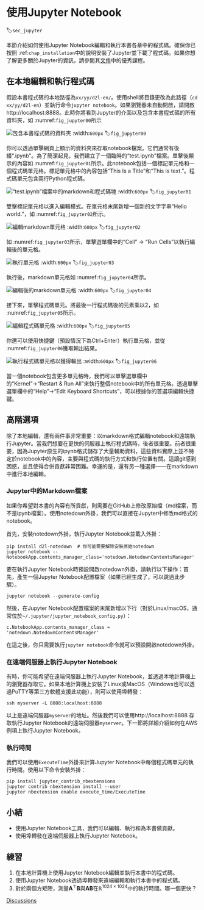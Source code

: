 # 使用Jupyter Notebook
:label:`sec_jupyter`

本節介紹如何使用Jupyter Notebook編輯和執行本書各章中的程式碼。確保你已按照 :ref:`chap_installation`中的說明安裝了Jupyter並下載了程式碼。如果你想了解更多關於Jupyter的資訊，請參閱其[文件](https://jupyter.readthedocs.io/en/latest/)中的優秀課程。 

## 在本地編輯和執行程式碼

假設本書程式碼的本地路徑為`xx/yy/d2l-en/`。使用shell將目錄更改為此路徑（`cd xx/yy/d2l-en`）並執行命令`jupyter notebook`。如果瀏覽器未自動開啟，請開啟http://localhost:8888。此時你將看到Jupyter的介面以及包含本書程式碼的所有資料夾，如 :numref:`fig_jupyter00`所示

![包含本書程式碼的資料夾](../img/jupyter00.png)
:width:`600px`
:label:`fig_jupyter00`

你可以透過單擊網頁上顯示的資料夾來存取notebook檔案。它們通常有後綴“.ipynb”。為了簡潔起見，我們建立了一個臨時的“test.ipynb”檔案。單擊後顯示的內容如 :numref:`fig_jupyter01`所示。此notebook包括一個標記單元格和一個程式碼單元格。標記單元格中的內容包括“This Is a Title”和“This is text.”。程式碼單元包含兩行Python程式碼。 

![“test.ipynb”檔案中的markdown和程式碼塊](../img/jupyter01.png)
:width:`600px`
:label:`fig_jupyter01`

雙擊標記單元格以進入編輯模式。在單元格末尾新增一個新的文字字串“Hello world.”，如 :numref:`fig_jupyter02`所示。 

![編輯markdown單元格](../img/jupyter02.png)
:width:`600px`
:label:`fig_jupyter02`

如 :numref:`fig_jupyter03`所示，單擊選單欄中的“Cell” $\rightarrow$ “Run Cells”以執行編輯後的單元格。 

![執行單元格](../img/jupyter03.png)
:width:`600px`
:label:`fig_jupyter03`

執行後，markdown單元格如 :numref:`fig_jupyter04`所示。 

![編輯後的markdown單元格](../img/jupyter04.png)
:width:`600px`
:label:`fig_jupyter04`

接下來，單擊程式碼單元。將最後一行程式碼後的元素乘以2，如 :numref:`fig_jupyter05`所示。 

![編輯程式碼單元格](../img/jupyter05.png)
:width:`600px`
:label:`fig_jupyter05`

你還可以使用快捷鍵（預設情況下為Ctrl+Enter）執行單元格，並從 :numref:`fig_jupyter06`獲取輸出結果。 

![執行程式碼單元格以獲得輸出](../img/jupyter06.png)
:width:`600px`
:label:`fig_jupyter06`

當一個notebook包含更多單元格時，我們可以單擊選單欄中的“Kernel”$\rightarrow$“Restart & Run All”來執行整個notebook中的所有單元格。透過單擊選單欄中的“Help”$\rightarrow$“Edit Keyboard Shortcuts”，可以根據你的首選項編輯快捷鍵。 

## 高階選項

除了本地編輯，還有兩件事非常重要：以markdown格式編輯notebook和遠端執行Jupyter。當我們想要在更快的伺服器上執行程式碼時，後者很重要。前者很重要，因為Jupyter原生的ipynb格式儲存了大量輔助資料，這些資料實際上並不特定於notebook中的內容，主要與程式碼的執行方式和執行位置有關。這讓git感到困惑，並且使得合併貢獻非常困難。幸運的是，還有另一種選擇——在markdown中進行本地編輯。 

### Jupyter中的Markdown檔案

如果你希望對本書的內容有所貢獻，則需要在GitHub上修改原始檔（md檔案，而不是ipynb檔案）。使用notedown外掛，我們可以直接在Jupyter中修改md格式的notebook。 

首先，安裝notedown外掛，執行Jupyter Notebook並載入外掛：

```
pip install d2l-notedown  # 你可能需要解除安裝原始notedown
jupyter notebook --NotebookApp.contents_manager_class='notedown.NotedownContentsManager'
```

要在執行Jupyter Notebook時預設開啟notedown外掛，請執行以下操作：首先，產生一個Jupyter Notebook配置檔案（如果已經生成了，可以跳過此步驟）。

```
jupyter notebook --generate-config
```

然後，在Jupyter Notebook配置檔案的末尾新增以下行（對於Linux/macOS，通常位於`~/.jupyter/jupyter_notebook_config.py`）：

```
c.NotebookApp.contents_manager_class = 'notedown.NotedownContentsManager'
```

在這之後，你只需要執行`jupyter notebook`命令就可以預設開啟notedown外掛。 

### 在遠端伺服器上執行Jupyter Notebook

有時，你可能希望在遠端伺服器上執行Jupyter Notebook，並透過本地計算機上的瀏覽器存取它。如果本地計算機上安裝了Linux或MacOS（Windows也可以透過PuTTY等第三方軟體支援此功能），則可以使用埠轉發：

```
ssh myserver -L 8888:localhost:8888
```

以上是遠端伺服器`myserver`的地址。然後我們可以使用http://localhost:8888 存取執行Jupyter Notebook的遠端伺服器`myserver`。下一節將詳細介紹如何在AWS例項上執行Jupyter Notebook。 

### 執行時間

我們可以使用`ExecuteTime`外掛來計算Jupyter Notebook中每個程式碼單元的執行時間。使用以下命令安裝外掛：

```
pip install jupyter_contrib_nbextensions
jupyter contrib nbextension install --user
jupyter nbextension enable execute_time/ExecuteTime
```

## 小結

* 使用Jupyter Notebook工具，我們可以編輯、執行和為本書做貢獻。
* 使用埠轉發在遠端伺服器上執行Jupyter Notebook。

## 練習

1. 在本地計算機上使用Jupyter Notebook編輯並執行本書中的程式碼。
1. 使用Jupyter Notebook透過埠轉發來遠端編輯和執行本書中的程式碼。
1. 對於兩個方矩陣，測量$\mathbf{A}^\top \mathbf{B}$與$\mathbf{A} \mathbf{B}$在$\mathbb{R}^{1024 \times 1024}$中的執行時間。哪一個更快？

[Discussions](https://discuss.d2l.ai/t/5731)
